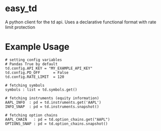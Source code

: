 # easy_td
A python client for the td api.  Uses a declarative functional format with rate limit protection

# Example Usage 
```
# setting config variables 
# Pandas True by default
td.config.API_KEY = "MY_EXAMPLE_API_KEY"
td.config.PD_OFF      = False 
td.config.RATE_LIMIT  = 120 

# fetching symbols
symbols : list = td.symbols.get()

# fetching instruments (equity information)
AAPL_INFO  : pd = td.instruments.get('AAPL')
INFO_SNAP  : pd = td.instruments.snapshot()

# fetching option chains 
AAPL_CHAIN   : pd = td.option_chains.get("AAPL")
OPTIONS_SNAP : pd = td.option_chains.snapshot()

```
